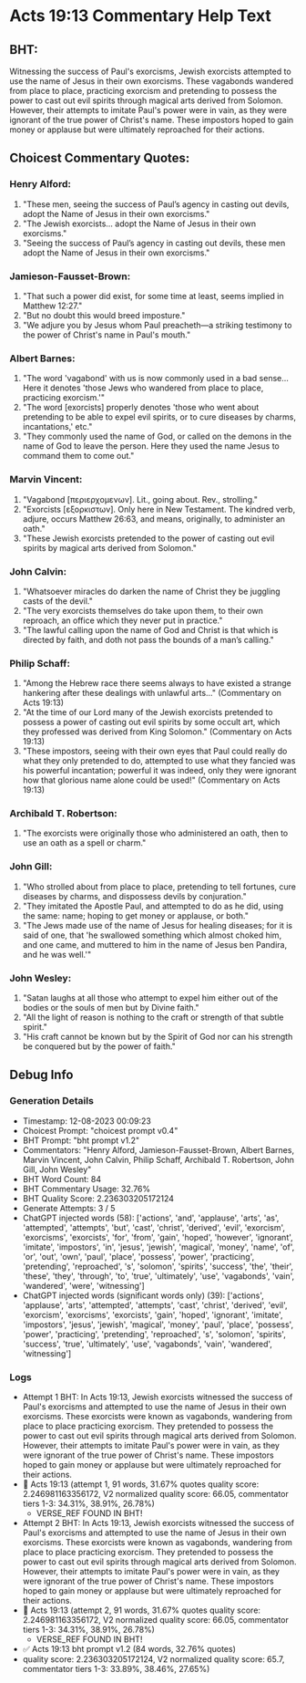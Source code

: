 # Acts 19:13 Commentary Help Text

## BHT:
Witnessing the success of Paul's exorcisms, Jewish exorcists attempted to use the name of Jesus in their own exorcisms. These vagabonds wandered from place to place, practicing exorcism and pretending to possess the power to cast out evil spirits through magical arts derived from Solomon. However, their attempts to imitate Paul's power were in vain, as they were ignorant of the true power of Christ's name. These impostors hoped to gain money or applause but were ultimately reproached for their actions.

## Choicest Commentary Quotes:
### Henry Alford:
1. "These men, seeing the success of Paul’s agency in casting out devils, adopt the Name of Jesus in their own exorcisms."
2. "The Jewish exorcists... adopt the Name of Jesus in their own exorcisms."
3. "Seeing the success of Paul’s agency in casting out devils, these men adopt the Name of Jesus in their own exorcisms."

### Jamieson-Fausset-Brown:
1. "That such a power did exist, for some time at least, seems implied in Matthew 12:27."
2. "But no doubt this would breed imposture."
3. "We adjure you by Jesus whom Paul preacheth—a striking testimony to the power of Christ's name in Paul's mouth."

### Albert Barnes:
1. "The word 'vagabond' with us is now commonly used in a bad sense... Here it denotes 'those Jews who wandered from place to place, practicing exorcism.'"
2. "The word [exorcists] properly denotes 'those who went about pretending to be able to expel evil spirits, or to cure diseases by charms, incantations,' etc."
3. "They commonly used the name of God, or called on the demons in the name of God to leave the person. Here they used the name Jesus to command them to come out."

### Marvin Vincent:
1. "Vagabond [περιερχομενων]. Lit., going about. Rev., strolling."
2. "Exorcists [εξορκιστων]. Only here in New Testament. The kindred verb, adjure, occurs Matthew 26:63, and means, originally, to administer an oath."
3. "These Jewish exorcists pretended to the power of casting out evil spirits by magical arts derived from Solomon."

### John Calvin:
1. "Whatsoever miracles do darken the name of Christ they be juggling casts of the devil."
2. "The very exorcists themselves do take upon them, to their own reproach, an office which they never put in practice."
3. "The lawful calling upon the name of God and Christ is that which is directed by faith, and doth not pass the bounds of a man’s calling."

### Philip Schaff:
1. "Among the Hebrew race there seems always to have existed a strange hankering after these dealings with unlawful arts..." (Commentary on Acts 19:13)
2. "At the time of our Lord many of the Jewish exorcists pretended to possess a power of casting out evil spirits by some occult art, which they professed was derived from King Solomon." (Commentary on Acts 19:13)
3. "These impostors, seeing with their own eyes that Paul could really do what they only pretended to do, attempted to use what they fancied was his powerful incantation; powerful it was indeed, only they were ignorant how that glorious name alone could be used!" (Commentary on Acts 19:13)

### Archibald T. Robertson:
1. "The exorcists were originally those who administered an oath, then to use an oath as a spell or charm."

### John Gill:
1. "Who strolled about from place to place, pretending to tell fortunes, cure diseases by charms, and dispossess devils by conjuration."
2. "They imitated the Apostle Paul, and attempted to do as he did, using the same: name; hoping to get money or applause, or both."
3. "The Jews made use of the name of Jesus for healing diseases; for it is said of one, that 'he swallowed something which almost choked him, and one came, and muttered to him in the name of Jesus ben Pandira, and he was well.'"

### John Wesley:
1. "Satan laughs at all those who attempt to expel him either out of the bodies or the souls of men but by Divine faith." 
2. "All the light of reason is nothing to the craft or strength of that subtle spirit." 
3. "His craft cannot be known but by the Spirit of God nor can his strength be conquered but by the power of faith."


## Debug Info
### Generation Details
- Timestamp: 12-08-2023 00:09:23
- Choicest Prompt: "choicest prompt v0.4"
- BHT Prompt: "bht prompt v1.2"
- Commentators: "Henry Alford, Jamieson-Fausset-Brown, Albert Barnes, Marvin Vincent, John Calvin, Philip Schaff, Archibald T. Robertson, John Gill, John Wesley"
- BHT Word Count: 84
- BHT Commentary Usage: 32.76%
- BHT Quality Score: 2.236303205172124
- Generate Attempts: 3 / 5
- ChatGPT injected words (58):
	['actions', 'and', 'applause', 'arts', 'as', 'attempted', 'attempts', 'but', 'cast', 'christ', 'derived', 'evil', 'exorcism', 'exorcisms', 'exorcists', 'for', 'from', 'gain', 'hoped', 'however', 'ignorant', 'imitate', 'impostors', 'in', 'jesus', 'jewish', 'magical', 'money', 'name', 'of', 'or', 'out', 'own', 'paul', 'place', 'possess', 'power', 'practicing', 'pretending', 'reproached', 's', 'solomon', 'spirits', 'success', 'the', 'their', 'these', 'they', 'through', 'to', 'true', 'ultimately', 'use', 'vagabonds', 'vain', 'wandered', 'were', 'witnessing']
- ChatGPT injected words (significant words only) (39):
	['actions', 'applause', 'arts', 'attempted', 'attempts', 'cast', 'christ', 'derived', 'evil', 'exorcism', 'exorcisms', 'exorcists', 'gain', 'hoped', 'ignorant', 'imitate', 'impostors', 'jesus', 'jewish', 'magical', 'money', 'paul', 'place', 'possess', 'power', 'practicing', 'pretending', 'reproached', 's', 'solomon', 'spirits', 'success', 'true', 'ultimately', 'use', 'vagabonds', 'vain', 'wandered', 'witnessing']

### Logs
- Attempt 1 BHT: In Acts 19:13, Jewish exorcists witnessed the success of Paul's exorcisms and attempted to use the name of Jesus in their own exorcisms. These exorcists were known as vagabonds, wandering from place to place practicing exorcism. They pretended to possess the power to cast out evil spirits through magical arts derived from Solomon. However, their attempts to imitate Paul's power were in vain, as they were ignorant of the true power of Christ's name. These impostors hoped to gain money or applause but were ultimately reproached for their actions.
- 🔄 Acts 19:13 (attempt 1, 91 words, 31.67% quotes quality score: 2.246981163356172, V2 normalized quality score: 66.05, commentator tiers 1-3: 34.31%, 38.91%, 26.78%) 
	- VERSE_REF FOUND IN BHT!
- Attempt 2 BHT: In Acts 19:13, Jewish exorcists witnessed the success of Paul's exorcisms and attempted to use the name of Jesus in their own exorcisms. These exorcists were known as vagabonds, wandering from place to place practicing exorcism. They pretended to possess the power to cast out evil spirits through magical arts derived from Solomon. However, their attempts to imitate Paul's power were in vain, as they were ignorant of the true power of Christ's name. These impostors hoped to gain money or applause but were ultimately reproached for their actions.
- 🔄 Acts 19:13 (attempt 2, 91 words, 31.67% quotes quality score: 2.246981163356172, V2 normalized quality score: 66.05, commentator tiers 1-3: 34.31%, 38.91%, 26.78%) 
	- VERSE_REF FOUND IN BHT!
- ✅ Acts 19:13 bht prompt v1.2 (84 words, 32.76% quotes)
- quality score: 2.236303205172124, V2 normalized quality score: 65.7, commentator tiers 1-3: 33.89%, 38.46%, 27.65%)